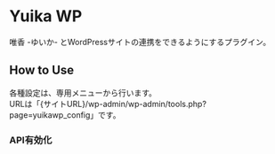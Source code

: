 # Yuika WP
唯香 -ゆいか- とWordPressサイトの連携をできるようにするプラグイン。

## How to Use

各種設定は、専用メニューから行います。<br>
URLは「{サイトURL}/wp-admin/wp-admin/tools.php?page=yuikawp_config」です。

### API有効化